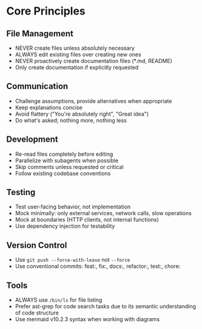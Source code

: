 # Core Principles

## File Management

- NEVER create files unless absolutely necessary
- ALWAYS edit existing files over creating new ones
- NEVER proactively create documentation files (\*.md, README)
- Only create documentation if explicitly requested

## Communication

- Challenge assumptions, provide alternatives when appropriate
- Keep explanations concise
- Avoid flattery ("You're absolutely right", "Great idea")
- Do what's asked; nothing more, nothing less

## Development

- Re-read files completely before editing
- Parallelize with subagents when possible
- Skip comments unless requested or critical
- Follow existing codebase conventions

## Testing

- Test user-facing behavior, not implementation
- Mock minimally: only external services, network calls, slow operations
- Mock at boundaries (HTTP clients, not internal functions)
- Use dependency injection for testability

## Version Control

- Use `git push --force-with-lease` not `--force`
- Use conventional commits: feat:, fix:, docs:, refactor:, test:, chore:

## Tools

- ALWAYS use `/bin/ls` for file listing
- Prefer ast-grep for code search tasks due to its semantic understanding of code structure
- Use mermaid v10.2.3 syntax when working with diagrams
